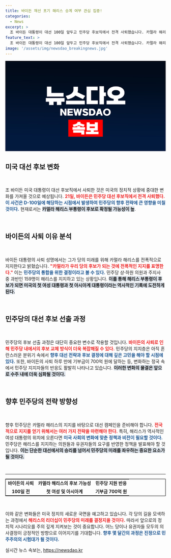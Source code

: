 ```yaml
---
title: 바이든 재선 포기 해리스 승계 여부 관심 집중!
categories:
  - News
excerpt: >
  조 바이든 대통령이 대선 100일 앞두고 민주당 후보직에서 전격 사퇴했습니다. 카멀라 해리스 부통령이 차기 후보로 유력해지며, 첫 여성 및 아시아계 대통령의 가능성이 커졌습니다. 클릭해서 더 알아보세요!
feature_text: >
  조 바이든 대통령이 대선 100일 앞두고 민주당 후보직에서 전격 사퇴했습니다. 카멀라 해리스 부통령이 차기 후보로 유력해지며, 첫 여성 및 아시아계 대통령의 가능성이 커졌습니다. 클릭해서 더 알아보세요!
image: '/assets/img/newsdao_breakingnews.jpg'
---
```


<p><img src="/assets/img/newsdao_breakingnews.jpg" alt="pcversion 속보" /></p>

<h2 data-ke-size="size26">미국 대선 후보 변화</h2>

<p data-ke-size="size16">&nbsp;</p>

<p>조 바이든 미국 대통령이 대선 후보직에서 사퇴한 것은 미국의 정치적 상황에 중대한 변화를 가져올 것으로 예상됩니다. <b><span style="color: #ee2323;">21일, 바이든은 민주당 대선 후보직에서 전격 사퇴했다.</span></b> <b><span style="color: #1a5490;">이 사건은 D-100일에 해당하는 시점에서 발생하여 민주당의 향후 전략에 큰 영향을 미칠 것이다.</span></b> 현재로서는 <b><span style="background-color: #21538527;">카멀라 해리스 부통령이 후보로 확정될 가능성이 높</span></b>. </p>

<p data-ke-size="size16">&nbsp;</p>

<h2 data-ke-size="size26">바이든의 사퇴 이유 분석</h2>

<p data-ke-size="size16">&nbsp;</p>

<p>바이든 대통령의 사퇴 성명에서는 그가 당의 미래를 위해 카멀라 해리스를 전폭적으로 지지한다고 밝혔습니다. <b><span style="color: #ee2323;">"카멀라가 우리 당의 후보가 되는 것에 전폭적인 지지를 표명한다."</span></b> 이는 <b><span style="color: #1a5490;">민주당의 통합을 위한 결정이라고 볼 수 있다.</span></b> 민주당 상·하원 의원과 주지사 중 과반인 159명이 해리스를 지지하고 있는 상황입니다. <b><span style="background-color: #21538527;">이를 통해 해리스 부통령이 후보가 되면 미국의 첫 여성 대통령과 첫 아시아계 대통령이라는 역사적인 기록에 도전하게 된다.</span></b></p>

<p data-ke-size="size16">&nbsp;</p>

<h2 data-ke-size="size26">민주당의 대선 후보 선출 과정</h2>

<p data-ke-size="size16">&nbsp;</p>

<p>민주당의 후보 선출 과정은 대단히 중요한 변수로 작용할 것입니다. <b><span style="color: #ee2323;">바이든의 사퇴로 인해 민주당 내에서의 후보 교체 방식이 더욱 복잡해질 수 있다.</span></b> 민주당의 지지층은 아직 혼란스러운 분위기 속에서 <b><span style="color: #1a5490;">향후 대선 전략과 후보 결정에 대해 깊은 고민을 해야 할 시점에 있다.</span></b> 또한, 바이든의 사퇴 하루 만에 기부금이 700억 원에 달하는 등, 변화하는 정국 속에서 민주당 지지자들의 반응도 활발히 나타나고 있습니다. <b><span style="background-color: #21538527;">이러한 변화의 물결은 앞으로 수주 내에 더욱 심화될 것이다.</span></b></p>

<p data-ke-size="size16">&nbsp;</p>

<h2 data-ke-size="size26">향후 민주당의 전략 방향성</h2>

<p data-ke-size="size16">&nbsp;</p>

<p>향후 민주당은 카멀라 해리스의 지지를 바탕으로 대선 캠페인을 준비해야 합니다. <b><span style="color: #ee2323;">전국적으로 지지를 얻기 위해서는 여러 가지 전략을 마련해야 한다.</span></b> 특히, 해리스가 역사적인 여성 대통령의 위치에 오른다면 <b><span style="color: #1a5490;">미국 사회의 변화에 맞춘 정책과 비전이 필요할 것이다.</span></b> 민주당은 해리스를 지지하는 의원들과 유권자들의 요구를 반영한 정책을 발표해야 할 것입니다. <b><span style="background-color: #21538527;">이는 단순한 대선에서의 승리를 넘어서 민주당의 미래를 좌우하는 중요한 요소가 될 것이다.</span></b></p>

<p data-ke-size="size16">&nbsp;</p>

<hr>

<table style="width: 100%; border: 1px solid #000;">
<tr>
<td style="text-align: center; height: 17px;"><b>바이든의 사퇴</b></td>
<td style="text-align: center; height: 17px;"><b>카멀라 해리스의 후보 가능성</b></td>
<td style="text-align: center; height: 17px;"><b>민주당 지원 반응</b></td>
</tr>
<tr>
<td style="text-align: center; height: 17px;"><b>100일 전</b></td>
<td style="text-align: center; height: 17px;"><b>첫 여성 및 아시아계</b></td>
<td style="text-align: center; height: 17px;"><b>기부금 700억 원</b></td>
</tr>
</table>

<p data-ke-size="size16">&nbsp;</p>

<p>이와 같은 변화들은 미국 정치의 새로운 국면을 예고하고 있습니다. 각 당의 길을 모색하는 과정에서 <b><span style="color: #ee2323;">해리스의 리더십이 민주당의 미래를 결정지을 것이다.</span></b> 따라서 앞으로의 정치적 시나리오를 주의 깊게 지켜보는 것이 중요합니다. 어느 당이나 유권자들 모두의 의사결정이 긍정적인 방향으로 이어지기를 기대합니다. <b><span style="color: #1a5490;">향후 몇 달간의 과정은 진정으로 민주주의의 시험대가 될 것이다.</span></b></p>
실시간 뉴스 속보는, <a href="https://newsdao.kr" rel="dofollow">https://newsdao.kr</a>


